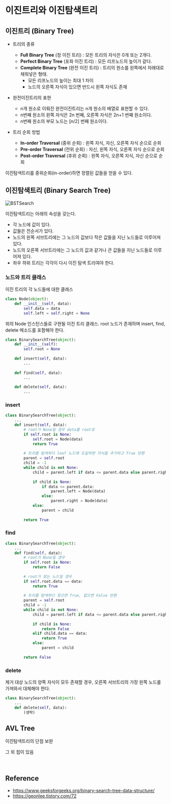 # 이진트리와 이진탐색트리


## 이진트리 (Binary Tree)

- 트리의 종류
    - <b>Full Binary Tree</b> (정 이진 트리) : 모든 트리의 자식은 0개 또는 2개다.
    - <b>Perfect Binary Tree</b> (포화 이진 트리) : 모든 리프노드의 높이가 같다.
    - <b>Complete Binary Tree</b> (완전 이진 트리) : 트리의 원소를 왼쪽에서 차례대로 채워넣은 형태.
        - 모든 리프노드의 높이는 최대 1 차이
        - 노드의 오른쪽 자식이 있으면 반드시 왼쪽 자식도 존재

- 완전이진트리의 표현
    - n개 원소로 이뤄진 완전이진트리는 n개 원소의 배열로 표현할 수 있다.
    - n번째 원소의 왼쪽 자식은 2n 번째, 오른쪽 자식은 2n+1 번째 원소이다.
    - n번째 원소의 부모 노드는 \[n/2\] 번째 원소이다.

- 트리 순회 방법
    - <b>In-order Traversal</b> (중위 순회) : 왼쪽 자식, 자신, 오른쪽 자식 순으로 순회
    - <b>Pre-order Traversal</b> (전위 순회) : 자신, 왼쪽 자식, 오른쪽 자식 순으로 순회
    - <b>Post-order Traversal</b> (후위 순회) : 왼쪽 자식, 오른쪽 자식, 자신 순으로 순회

이진탐색트리를 중위순회(in-order)하면 정렬된 값들을 얻을 수 있다.


## 이진탐색트리 (Binary Search Tree)

![BSTSearch](img/BSTSearch.png)

이진탐색트리는 아래의 속성을 갖는다.
- 각 노드에 값이 있다.
- 값들은 전순서가 있다.
- 노드의 왼쪽 서브트리에는 그 노드의 값보다 작은 값들을 지닌 노드들로 이루어져 있다.
- 노드의 오른쪽 서브트리에는 그 노드의 값과 같거나 큰 값들을 지닌 노드들로 이루어져 있다.
- 좌우 하위 트리는 각각이 다시 이진 탐색 트리여야 한다.


### 노드와 트리 클래스

이진 트리의 각 노드들에 대한 클래스
```Python
class Node(object):
    def __init__(self, data):
        self.data = data
        self.left = self.right = None
```

위의 Node 인스턴스들로 구현될 이진 트리 클래스. root 노드가 존재하며 insert, find, delete 메소드를 포함해야 한다.
```Python
class BinarySearchTree(object):
    def __init__(self):
        self.root = None
        
    def insert(self, data):
        ...
        
    def find(self, data):
        ...
        
    def delete(self, data):
        ...
```


### insert

```Python
class BinarySearchTree(object):
    ...
    def insert(self, data):        
        # root가 None일 경우 data를 root로
        if self.root is None:
            self.root = Node(data)
            return True
        
        # 트리를 탐색하다 leaf 노드에 도달하면 자식을 추가하고 True 반환
        parent = self.root
        child = -1
        while child is not None:
            child = parent.left if data <= parent.data else parent.right
            
            if child is None:
                if data <= parent.data:
                    parent.left = Node(data)
                else:
                    parent.right = Node(data)
            else:
                parent = child
                
        return True
```


### find

```Python
class BinarySearchTree(object):
    ...
    def find(self, data):
        # root가 None일 경우
        if self.root is None:
            return False
        
        # root가 찾는 노드일 경우
        if self.root.data == data:
            return True
        
        # 트리를 탐색하다 찾으면 True, 없으면 False 반환
        parent = self.root
        child = -1
        while child is not None:
            child = parent.left if data <= parent.data else parent.right
            
            if child is None:
                return False
            elif child.data == data:
                return True
            else:
                parent = child
                
        return False
```


### delete
제거 대상 노드의 양쪽 자식이 모두 존재할 경우, 오른쪽 서브트리의 가장 왼쪽 노드를 가져와서 대체해야 한다.

```Python
class BinarySearchTree(object):
    ...
    def delete(self, data):
        (생략)
```



## AVL Tree

이진탐색트리의 단점 보완

그 외 힙이 있음


<br>


## Reference
- https://www.geeksforgeeks.org/binary-search-tree-data-structure/
- https://geonlee.tistory.com/72
